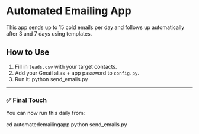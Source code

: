 # Automated Emailing App

This app sends up to 15 cold emails per day and follows up automatically after 3 and 7 days using templates.

## How to Use

1. Fill in `leads.csv` with your target contacts.
2. Add your Gmail alias + app password to `config.py`.
3. Run it: python send_emails.py

---

### ✅ Final Touch
You can now run this daily from:

cd automatedemailingapp
python send_emails.py



